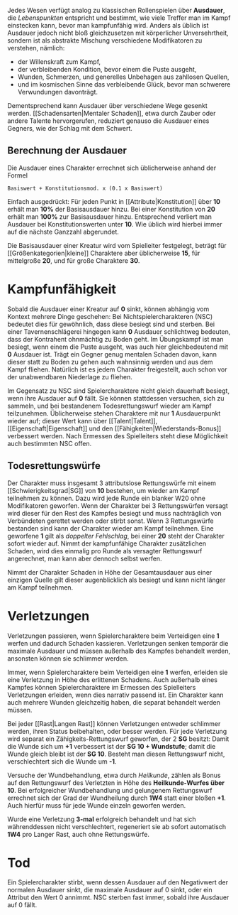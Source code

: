 Jedes Wesen verfügt analog zu klassischen Rollenspielen über **Ausdauer**, die *Lebenspunkten* entspricht und bestimmt, wie viele Treffer man im Kampf einstecken kann, bevor man kampfunfähig wird. Anders als üblich ist Ausdauer jedoch nicht bloß gleichzusetzen mit körperlicher Unversehrtheit, sondern ist als abstrakte Mischung verschiedene Modifikatoren zu verstehen, nämlich:

- der Willenskraft zum Kampf,
- der verbleibenden Kondition, bevor einem die Puste ausgeht,
- Wunden, Schmerzen, und generelles Unbehagen aus zahllosen Quellen,
- und im kosmischen Sinne das verbleibende Glück, bevor man schwerere Verwundungen davonträgt.

Dementsprechend kann Ausdauer über verschiedene Wege gesenkt werden. [[Schadensarten|Mentaler Schaden]], etwa durch Zauber oder andere Talente hervorgerufen, reduziert genauso die Ausdauer eines Gegners, wie der Schlag mit dem Schwert.

## Berechnung der Ausdauer
Die Ausdauer eines Charakter errechnet sich üblicherweise anhand der Formel

```
Basiswert + Konstitutionsmod. x (0.1 x Basiswert)
```

Einfach ausgedrückt: Für jeden Punkt in [[Attribute|Konstitution]] über **10** erhält man **10%** der Basisausdauer hinzu. Bei einer Konstitution von **20** erhält man **100%** zur Basisausdauer hinzu. Entsprechend verliert man Ausdauer bei Konstitutionswerten unter **10**. Wie üblich wird hierbei immer auf die nächste Ganzzahl abgerundet.

Die Basisausdauer einer Kreatur wird vom Spielleiter festgelegt, beträgt für [[Größenkategorien|kleine]] Charaktere aber üblicherweise **15**, für mittelgroße **20**, und für große Charaktere **30**.

# Kampfunfähigkeit
Sobald die Ausdauer einer Kreatur auf **0** sinkt, können abhängig vom Kontext mehrere Dinge geschehen: Bei Nichtspielercharakteren (NSC) bedeutet dies für gewöhnlich, dass diese besiegt sind und sterben. Bei einer Tavernenschlägerei hingegen kann **0** Ausdauer schlichtweg  bedeuten, dass der Kontrahent ohnmächtig zu Boden geht. Im Übungskampf ist man besiegt, wenn einem die Puste ausgeht, was auch hier gleichbedeutend mit **0** Ausdauer ist.
Trägt ein Gegner genug mentalen Schaden davon, kann dieser statt zu Boden zu gehen auch wahnsinnig werden und aus dem Kampf fliehen. Natürlich ist es jedem Charakter freigestellt, auch schon vor der unabwendbaren Niederlage zu fliehen.

Im Gegensatz zu NSC sind Spielercharaktere nicht gleich dauerhaft besiegt, wenn ihre Ausdauer auf **0** fällt. Sie können stattdessen versuchen, sich zu sammeln, und bei bestandenem Todesrettungswurf wieder am Kampf teilzunehmen. Üblicherweise stehen Charaktere mit nur **1** Ausdauerpunkt wieder auf; dieser Wert kann über [[Talent|Talent]], [[Eigenschaft|Eigenschaft]] und den [[Fähigkeiten|Wiederstands-Bonus]] verbessert werden. Nach Ermessen des Spielleiters steht diese Möglichkeit auch bestimmten NSC offen.

## Todesrettungswürfe
Der Charakter muss insgesamt 3 attributslose Rettungswürfe mit einem [[Schwierigkeitsgrad|SG]] von **10** bestehen, um wieder am Kampf teilnehmen zu können. Dazu wird jede Runde ein blanker W20 ohne Modifikatoren geworfen. Wenn der Charakter bei 3 Rettungswürfen versagt wird dieser für den Rest des Kampfes besiegt und muss nachträglich von Verbündeten gerettet werden oder stirbt sonst. Wenn 3 Rettungswürfe bestanden sind kann der Charakter wieder am Kampf teilnehmen. Eine geworfene **1** gilt als *doppelter Fehlschlag*, bei einer **20** steht der Charakter sofort wieder auf. Nimmt der kampfunfähige Charakter zusätzlichen Schaden, wird dies einmalig pro Runde als versagter Rettungswurf angerechnet, man kann aber dennoch selbst werfen.

Nimmt der Charakter Schaden in Höhe der Gesamtausdauer aus einer einzigen Quelle gilt dieser augenblicklich als besiegt und kann nicht länger am Kampf teilnehmen.

# Verletzungen
Verletzungen passieren, wenn Spielercharaktere beim Verteidigen eine **1** werfen und dadurch Schaden kassieren. Verletzungen senken temporär die maximale Ausdauer und müssen außerhalb des Kampfes behandelt werden, ansonsten können sie schlimmer werden.

Immer, wenn Spielercharaktere beim Verteidigen eine **1** werfen, erleiden sie eine Verletzung in Höhe des erlittenen Schadens. Auch außerhalb eines Kampfes können Spielercharaktere im Ermessen des Spielleiters Verletzungen erleiden, wenn dies narrativ passend ist. Ein Charakter kann auch mehrere Wunden gleichzeitig haben, die separat behandelt werden müssen.

Bei jeder [[Rast|Langen Rast]] können Verletzungen entweder schlimmer werden, ihren Status beibehalten, oder besser werden. Für jede Verletzung wird separat ein Zähigkeits-Rettungswurf geworfen, der 2 **SG** besitzt: Damit die Wunde sich um **+1** verbessert ist der **SG 10 + Wundstufe**; damit die Wunde gleich bleibt ist der **SG 10**. Besteht man diesen Rettungswurf nicht, verschlechtert sich die Wunde um **-1**.

Versuche der Wundbehandlung, etwa durch *Heilkunde*, zählen als Bonus auf den Rettungswurf des Verletzten in Höhe des **Heilkunde-Wurfes über 10**. Bei erfolgreicher Wundbehandlung und gelungenem Rettungswurf errechnet sich der Grad der Wundheilung durch **1W4** statt einer bloßen **+1**. Auch hierfür muss für jede Wunde einzeln geworfen werden.

Wurde eine Verletzung **3-mal** erfolgreich behandelt und hat sich währenddessen nicht verschlechtert, regeneriert sie ab sofort automatisch **1W4** pro Langer Rast, auch ohne Rettungswürfe.

# Tod
Ein Spielercharakter stirbt, wenn dessen Ausdauer auf den Negativwert der normalen Ausdauer sinkt, die maximale Ausdauer auf 0 sinkt, oder ein Attribut den Wert 0 annimmt.
NSC sterben fast immer, sobald ihre Ausdauer auf 0 fällt.